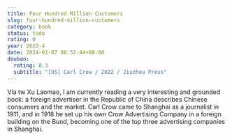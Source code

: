 ```yaml
---
title: Four Hundred Million Customers
slug: four-hundred-million-customers
category: book
status: todo
rating: 0
year: 2022-4
date: 2024-01-07 06:52:44+08:00
douban:
  rating: 8.3
  subtitle: "[US] Carl Crow / 2022 / Jiuzhou Press"
---
```


Via tw Xu Laomao, I am currently reading a very interesting and grounded book: a foreign advertiser in the Republic of China describes Chinese consumers and the market. Carl Crow came to Shanghai as a journalist in 1911, and in 1918 he set up his own Crow Advertising Company in a foreign building on the Bund, becoming one of the top three advertising companies in Shanghai.
